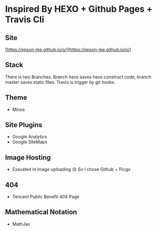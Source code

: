 # Inspired By HEXO + Github Pages + Travis Cli

## Site

[https://epson-lee.github.io/o/](https://epson-lee.github.io/o/)

## Stack

  There is two Branches.
  Branch hexo saves hexo construct code, branch master saves static files.
  Travis is trigger by git hooks.

## Theme

- Minos

## Site Plugins

- Google Analytics
- Google SiteMaps

## Image Hosting

- Exausted in image uploading 😢 So I chose Github + Picgo

## 404

- Tencent Public Benefit 404 Page

## Mathematical Notation

- MathJax

